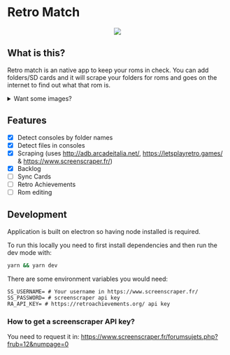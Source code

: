 # Retro Match

<p align="center"><img src="https://github.com/SaraVieira/retromatch/assets/1051509/472f0abf-4745-42f8-99ea-37441ae0ecd1"></p>

## What is this?

Retro match is an native app to keep your roms in check.
You can add folders/SD cards and it will scrape your folders for roms and goes on the internet to find out what that rom is.

<details>
<summary>Want some images?</summary>
<br>
<img src="https://github.com/SaraVieira/retromatch/assets/1051509/472f0abf-4745-42f8-99ea-37441ae0ecd1" />
<img src="https://github.com/SaraVieira/retromatch/assets/1051509/1381bc4d-e518-4ef6-ae73-20aa1acdec7f" />
<img src="https://github.com/SaraVieira/retromatch/assets/1051509/01e6b97c-55a7-4dc4-9e40-655c5876f99f">
<img src="https://github.com/SaraVieira/retromatch/assets/1051509/5fe67c51-205f-4e14-ba7e-775e55cebe47">
</details>

## Features 

- [x] Detect consoles by folder names
- [x] Detect files in consoles
- [x] Scraping (uses http://adb.arcadeitalia.net/, https://letsplayretro.games/ & https://www.screenscraper.fr/)
- [x] Backlog
- [ ] Sync Cards
- [ ] Retro Achievements
- [ ] Rom editing  

## Development

Application is built on electron so having node installed is required.

To run this locally you need to first install dependencies and then run the dev mode with:

```sh
yarn && yarn dev
```

There are some environment variables you would need:

```
SS_USERNAME= # Your username in https://www.screenscraper.fr/
SS_PASSWORD= # screenscraper api key
RA_API_KEY= # https://retroachievements.org/ api key
```

### How to get a screenscraper API key?

You need to request it in: https://www.screenscraper.fr/forumsujets.php?frub=12&numpage=0
